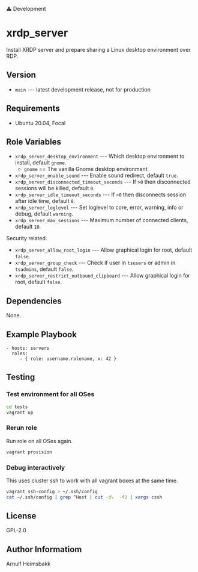 ⚠️ Development

# xrdp_server

Install XRDP server and prepare sharing a Linux desktop environment over RDP.

## Version

* `main` --- latest development release, not for production

## Requirements

* Ubuntu 20.04, Focal

## Role Variables

* `xrdp_server_desktop_environment` --- Which desktop environment to install, default `gnome`.
    * `gnome` == The vanilla Gnome desktop environment
* `xrdp_server_enable_sound` --- Enable sound redirect, default `true`.
* `xrdp_server_disconnected_timeout_seconds` --- If `>0` then disconnected sessions will be killed, default `0`.
* `xrdp_server_idle_timeout_seconds` --- If `>0` then disconnects session after idle time, default `0`.
* `xrdp_server_loglevel` --- Set loglevel to core, error, warning, info or debug, default `warning`.
* `xrdp_server_max_sessions` --- Maximum number of connected clients, default `10`.

Security related.

* `xrdp_server_allow_root_login` --- Allow graphical login for root, default `false`.
* `xrdp_server_group_check` --- Check if user in `tsusers` or admin in `tsadmins`, default `false`.
* `xrdp_server_restrict_outbound_clipboard` --- Allow graphical login for root, default `false`.

## Dependencies

None.

## Example Playbook

    - hosts: servers
      roles:
         - { role: username.rolename, x: 42 }

## Testing

### Test environment for all OSes

```bash
cd tests
vagrant up
```

### Rerun role

Run role on all OSes again.

```bash
vagrant provision
```

### Debug interactively

This uses cluster ssh to work with all vagrant boxes at the same time.

```bash
vagrant ssh-config > ~/.ssh/config
cat ~/.ssh/config | grep ^Host | cut -d\  -f2 | xargs cssh
```

## License

GPL-2.0

## Author Informatiom

Arnulf Heimsbakk
